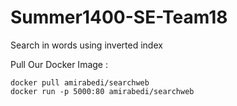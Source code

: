 # Summer1400-SE-Team18

Search in words using inverted index

Pull Our Docker Image :

```
docker pull amirabedi/searchweb
docker run -p 5000:80 amirabedi/searchweb
```